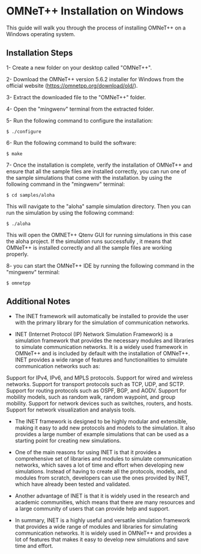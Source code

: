 
OMNeT++ Installation on Windows
======================

This guide will walk you through the process of installing OMNeT++ on a Windows operating system.


Installation Steps
---------------------

1- Create a new folder on your desktop called "OMNeT++".

2- Download the OMNeT++ version 5.6.2 installer for Windows from the official website (https://omnetpp.org/download/old/).

3- Extract the downloaded file to the "OMNeT++" folder.

4- Open the "mingwenv" terminal from the extracted folder.

5- Run the following command to configure the installation:
```
$ ./configure
```

6- Run the following command to build the software:

```
$ make
```

7- Once the installation is complete, verify the installation of OMNeT++ and ensure that all the sample files are installed correctly, you can run one of the sample simulations that come with the installation. by using the following command in the "mingwenv" terminal:
```
$ cd samples/aloha
```
This will navigate to the "aloha" sample simulation directory. Then you can run the simulation by using the following command:

```
$ ./aloha
``` 
This will open the OMNET++ Qtenv GUI for running simulations in this case the aloha project.  If the simulation runs successfully , it means that OMNeT++ is installed correctly and all the sample files are working properly.


8-  you can start the OMNeT++ IDE by running the following command in the "mingwenv" terminal:
```
$ omnetpp
``` 
Additional Notes
---------------------
* The INET framework will automatically be installed to provide the user with the primary library for the simulation of communication networks.

* INET (Internet Protocol (IP) Network Simulation Framework) is a simulation framework that provides the necessary modules and libraries to simulate communication networks. It is a widely used framework in OMNeT++ and is included by default with the installation of OMNeT++. INET provides a wide range of features and functionalities to simulate communication networks such as:

Support for IPv4, IPv6, and MPLS protocols.
Support for wired and wireless networks.
Support for transport protocols such as TCP, UDP, and SCTP.
Support for routing protocols such as OSPF, BGP, and AODV.
Support for mobility models, such as random walk, random waypoint, and group mobility.
Support for network devices such as switches, routers, and hosts.
Support for network visualization and analysis tools.

* The INET framework is designed to be highly modular and extensible, making it easy to add new protocols and models to the simulation. It also provides a large number of example simulations that can be used as a starting point for creating new simulations.

* One of the main reasons for using INET is that it provides a comprehensive set of libraries and modules to simulate communication networks, which saves a lot of time and effort when developing new simulations. Instead of having to create all the protocols, models, and modules from scratch, developers can use the ones provided by INET, which have already been tested and validated.

* Another advantage of INET is that it is widely used in the research and academic communities, which means that there are many resources and a large community of users that can provide help and support.

* In summary, INET is a highly useful and versatile simulation framework that provides a wide range of modules and libraries for simulating communication networks. It is widely used in OMNeT++ and provides a lot of features that makes it easy to develop new simulations and save time and effort.
